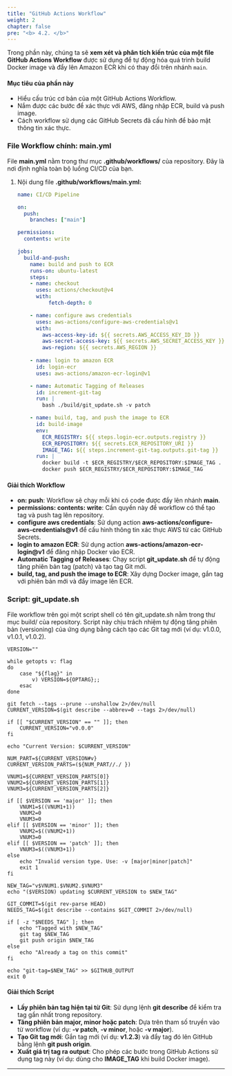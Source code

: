 ```yaml
---
title: "GitHub Actions Workflow"
weight: 2
chapter: false
pre: "<b> 4.2. </b>"
---
```


Trong phần này, chúng ta sẽ **xem xét và phân tích kiến trúc của một file GitHub Actions Workflow** được sử dụng để tự động hóa quá trình build Docker image và đẩy lên Amazon ECR khi có thay đổi trên nhánh `main`.

#### Mục tiêu của phần này

* Hiểu cấu trúc cơ bản của một GitHub Actions Workflow.
* Nắm được các bước để xác thực với AWS, đăng nhập ECR, build và push image.
* Cách workflow sử dụng các GitHub Secrets đã cấu hình để bảo mật thông tin xác thực.

### File Workflow chính: main.yml

File **main.yml** nằm trong thư mục **.github/workflows/** của repository. Đây là nơi định nghĩa toàn bộ luồng CI/CD của bạn.




1.  Nội dung file **.github/workflows/main.yml:**
    
    ```yaml
    name: CI/CD Pipeline

    on:
      push:
        branches: ["main"]

    permissions:
      contents: write

    jobs:
      build-and-push:
        name: build and push to ECR
        runs-on: ubuntu-latest
        steps:
        - name: checkout
          uses: actions/checkout@v4
          with:
              fetch-depth: 0

        - name: configure aws credentials
          uses: aws-actions/configure-aws-credentials@v1
          with:
            aws-access-key-id: ${{ secrets.AWS_ACCESS_KEY_ID }}
            aws-secret-access-key: ${{ secrets.AWS_SECRET_ACCESS_KEY }}
            aws-region: ${{ secrets.AWS_REGION }}
            
        - name: login to amazon ECR
          id: login-ecr
          uses: aws-actions/amazon-ecr-login@v1

        - name: Automatic Tagging of Releases
          id: increment-git-tag
          run: |
            bash ./build/git_update.sh -v patch

        - name: build, tag, and push the image to ECR
          id: build-image
          env:
            ECR_REGISTRY: ${{ steps.login-ecr.outputs.registry }}
            ECR_REPOSITORY: ${{ secrets.ECR_REPOSITORY_URI }}
            IMAGE_TAG: ${{ steps.increment-git-tag.outputs.git-tag }}
          run: |
            docker build -t $ECR_REGISTRY/$ECR_REPOSITORY:$IMAGE_TAG .
            docker push $ECR_REGISTRY/$ECR_REPOSITORY:$IMAGE_TAG
    ```

#### Giải thích Workflow

- **on: push**: Workflow sẽ chạy mỗi khi có code được đẩy lên nhánh **main**.
- **permissions: contents: write**: Cần quyền này để workflow có thể tạo tag và push tag lên repository.
- **configure aws credentials**: Sử dụng action **aws-actions/configure-aws-credentials@v1** để cấu hình thông tin xác thực AWS từ các GitHub Secrets.
- **login to amazon ECR**: Sử dụng action **aws-actions/amazon-ecr-login@v1** để đăng nhập Docker vào ECR.
- **Automatic Tagging of Releases**: Chạy script **git_update.sh** để tự động tăng phiên bản tag (patch) và tạo tag Git mới.
- **build, tag, and push the image to ECR**: Xây dựng Docker image, gắn tag với phiên bản mới và đẩy image lên ECR.

### Script: git_update.sh

File workflow trên gọi một script shell có tên git_update.sh nằm trong thư mục build/ của repository. Script này chịu trách nhiệm tự động tăng phiên bản (versioning) của ứng dụng bằng cách tạo các Git tag mới (ví dụ: v1.0.0, v1.0.1, v1.0.2).

    VERSION=""

    while getopts v: flag
    do
        case "${flag}" in
            v) VERSION=${OPTARG};;
        esac
    done

    git fetch --tags --prune --unshallow 2>/dev/null
    CURRENT_VERSION=$(git describe --abbrev=0 --tags 2>/dev/null)

    if [[ "$CURRENT_VERSION" == "" ]]; then
        CURRENT_VERSION="v0.0.0"
    fi

    echo "Current Version: $CURRENT_VERSION"

    NUM_PART=${CURRENT_VERSION#v}
    CURRENT_VERSION_PARTS=(${NUM_PART//./ })

    VNUM1=${CURRENT_VERSION_PARTS[0]}
    VNUM2=${CURRENT_VERSION_PARTS[1]}
    VNUM3=${CURRENT_VERSION_PARTS[2]}

    if [[ $VERSION == 'major' ]]; then
        VNUM1=$((VNUM1+1))
        VNUM2=0
        VNUM3=0
    elif [[ $VERSION == 'minor' ]]; then
        VNUM2=$((VNUM2+1))
        VNUM3=0
    elif [[ $VERSION == 'patch' ]]; then
        VNUM3=$((VNUM3+1))
    else
        echo "Invalid version type. Use: -v [major|minor|patch]"
        exit 1
    fi

    NEW_TAG="v$VNUM1.$VNUM2.$VNUM3"
    echo "($VERSION) updating $CURRENT_VERSION to $NEW_TAG"

    GIT_COMMIT=$(git rev-parse HEAD)
    NEEDS_TAG=$(git describe --contains $GIT_COMMIT 2>/dev/null)

    if [ -z "$NEEDS_TAG" ]; then
        echo "Tagged with $NEW_TAG"
        git tag $NEW_TAG
        git push origin $NEW_TAG
    else
        echo "Already a tag on this commit"
    fi

    echo "git-tag=$NEW_TAG" >> $GITHUB_OUTPUT
    exit 0

#### Giải thích Script

- **Lấy phiên bản tag hiện tại từ Git**: Sử dụng lệnh **git describe** để kiểm tra tag gần nhất trong repository.
- **Tăng phiên bản major, minor hoặc patch**: Dựa trên tham số truyền vào từ workflow (ví dụ: **-v patch**, **-v minor**, hoặc **-v major**).
- **Tạo Git tag mới**: Gắn tag mới (ví dụ: **v1.2.3**) và đẩy tag đó lên GitHub bằng lệnh **git push origin**.
- **Xuất giá trị tag ra output**: Cho phép các bước trong GitHub Actions sử dụng tag này (ví dụ: dùng cho **IMAGE_TAG** khi build Docker image).

---